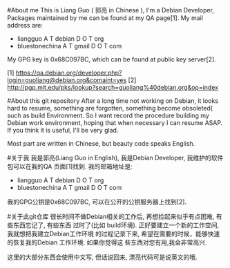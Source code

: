 #About me
This is Liang Guo ( 郭亮 in Chinese ), I'm a Debian Developer, Packages 
maintained by me can be found at my QA page[1]. My mail address are:

* liangguo A T debian D O T org
* bluestonechina A T gmail D O T com

My GPG key is 0x68C097BC, which can be found at public key server[2]. 

[1] https://qa.debian.org/developer.php?login=guoliang@debian.org&comaint=yes
[2] http://pgp.mit.edu/pks/lookup?search=guoliang%40debian.org&op=index

#About this git repository
After a long time not working on Debian, it looks hard to resume, something are 
forgotten, something become obsoleted( such as build Environment. So I want 
record the procedure building my Debian work environment, hoping that when 
necessary I can resume ASAP. If you think it is useful, I'll be very glad. 

Most part are written in Chinese, but beauty code speaks English.

#关于我
我是郭亮(Liang Guo in English), 我是Debian Developer, 我维护的软件包可以在我的QA
页面[1]找到. 我的邮箱地址是:

* liangguo A T debian D O T org
* bluestonechina A T gmail D O T com

我的GPG公钥是0x68C097BC, 可以在公开的公钥服务器上找到[2]. 

#关于此git仓库
很长时间不做Debian相关的工作后, 再想捡起来似乎有点困难, 有些东西忘记了, 有些东西
过时了(比如 build环境). 正好要建立一个新的工作空间, 我就想把我建立Debian工作环境
的过程记录下来, 希望在需要的时候，能够快速的恢复我的Debian 工作环境. 如果你觉得这
些东西对您有用,我会非常高兴.

这里的大部分东西会使用中文写, 但话说回来, 漂亮代码可是说英文的哦. 
